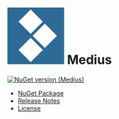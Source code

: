 # ![Logo](doc/icons/icon-128x128.png) Medius

[![NuGet version (Medius)](https://img.shields.io/nuget/v/Medius?style=for-the-badge)](https://www.nuget.org/packages/Medius/)

- [NuGet Package](https://www.nuget.org/packages/Medius)
- [Release Notes](https://github.com/ceronus/medius/releases)
- [License](LICENSE.md)